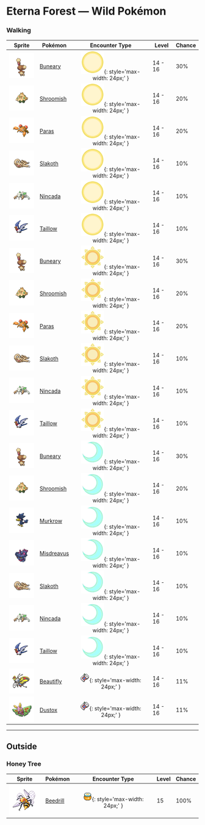 # Eterna Forest — Wild Pokémon

### Walking

| Sprite | Pokémon | Encounter Type | Level | Chance |
|:------:|---------|:--------------:|-------|--------|
| ![Buneary](../../assets/sprites/buneary/front.gif "Buneary") | [Buneary](../../pokemon/buneary.md/) | ![Morning](../../assets/encounter_types/morning.png "Morning"){: style='max-width: 24px;' } | 14 - 16 | 30% |
| ![Shroomish](../../assets/sprites/shroomish/front.gif "Shroomish") | [Shroomish](../../pokemon/shroomish.md/) | ![Morning](../../assets/encounter_types/morning.png "Morning"){: style='max-width: 24px;' } | 14 - 16 | 20% |
| ![Paras](../../assets/sprites/paras/front.gif "Paras") | [Paras](../../pokemon/paras.md/) | ![Morning](../../assets/encounter_types/morning.png "Morning"){: style='max-width: 24px;' } | 14 - 16 | 20% |
| ![Slakoth](../../assets/sprites/slakoth/front.gif "Slakoth") | [Slakoth](../../pokemon/slakoth.md/) | ![Morning](../../assets/encounter_types/morning.png "Morning"){: style='max-width: 24px;' } | 14 - 16 | 10% |
| ![Nincada](../../assets/sprites/nincada/front.gif "Nincada") | [Nincada](../../pokemon/nincada.md/) | ![Morning](../../assets/encounter_types/morning.png "Morning"){: style='max-width: 24px;' } | 14 - 16 | 10% |
| ![Taillow](../../assets/sprites/taillow/front.gif "Taillow") | [Taillow](../../pokemon/taillow.md/) | ![Morning](../../assets/encounter_types/morning.png "Morning"){: style='max-width: 24px;' } | 14 - 16 | 10% |
| ![Buneary](../../assets/sprites/buneary/front.gif "Buneary") | [Buneary](../../pokemon/buneary.md/) | ![Day](../../assets/encounter_types/day.png "Day"){: style='max-width: 24px;' } | 14 - 16 | 30% |
| ![Shroomish](../../assets/sprites/shroomish/front.gif "Shroomish") | [Shroomish](../../pokemon/shroomish.md/) | ![Day](../../assets/encounter_types/day.png "Day"){: style='max-width: 24px;' } | 14 - 16 | 20% |
| ![Paras](../../assets/sprites/paras/front.gif "Paras") | [Paras](../../pokemon/paras.md/) | ![Day](../../assets/encounter_types/day.png "Day"){: style='max-width: 24px;' } | 14 - 16 | 20% |
| ![Slakoth](../../assets/sprites/slakoth/front.gif "Slakoth") | [Slakoth](../../pokemon/slakoth.md/) | ![Day](../../assets/encounter_types/day.png "Day"){: style='max-width: 24px;' } | 14 - 16 | 10% |
| ![Nincada](../../assets/sprites/nincada/front.gif "Nincada") | [Nincada](../../pokemon/nincada.md/) | ![Day](../../assets/encounter_types/day.png "Day"){: style='max-width: 24px;' } | 14 - 16 | 10% |
| ![Taillow](../../assets/sprites/taillow/front.gif "Taillow") | [Taillow](../../pokemon/taillow.md/) | ![Day](../../assets/encounter_types/day.png "Day"){: style='max-width: 24px;' } | 14 - 16 | 10% |
| ![Buneary](../../assets/sprites/buneary/front.gif "Buneary") | [Buneary](../../pokemon/buneary.md/) | ![Night](../../assets/encounter_types/night.png "Night"){: style='max-width: 24px;' } | 14 - 16 | 30% |
| ![Shroomish](../../assets/sprites/shroomish/front.gif "Shroomish") | [Shroomish](../../pokemon/shroomish.md/) | ![Night](../../assets/encounter_types/night.png "Night"){: style='max-width: 24px;' } | 14 - 16 | 20% |
| ![Murkrow](../../assets/sprites/murkrow/front.gif "Murkrow") | [Murkrow](../../pokemon/murkrow.md/) | ![Night](../../assets/encounter_types/night.png "Night"){: style='max-width: 24px;' } | 14 - 16 | 10% |
| ![Misdreavus](../../assets/sprites/misdreavus/front.gif "Misdreavus") | [Misdreavus](../../pokemon/misdreavus.md/) | ![Night](../../assets/encounter_types/night.png "Night"){: style='max-width: 24px;' } | 14 - 16 | 10% |
| ![Slakoth](../../assets/sprites/slakoth/front.gif "Slakoth") | [Slakoth](../../pokemon/slakoth.md/) | ![Night](../../assets/encounter_types/night.png "Night"){: style='max-width: 24px;' } | 14 - 16 | 10% |
| ![Nincada](../../assets/sprites/nincada/front.gif "Nincada") | [Nincada](../../pokemon/nincada.md/) | ![Night](../../assets/encounter_types/night.png "Night"){: style='max-width: 24px;' } | 14 - 16 | 10% |
| ![Taillow](../../assets/sprites/taillow/front.gif "Taillow") | [Taillow](../../pokemon/taillow.md/) | ![Night](../../assets/encounter_types/night.png "Night"){: style='max-width: 24px;' } | 14 - 16 | 10% |
| ![Beautifly](../../assets/sprites/beautifly/front.gif "Beautifly") | [Beautifly](../../pokemon/beautifly.md/) | ![Poké Radar](../../assets/encounter_types/poke_radar.png "Poké Radar"){: style='max-width: 24px;' } | 14 - 16 | 11% |
| ![Dustox](../../assets/sprites/dustox/front.gif "Dustox") | [Dustox](../../pokemon/dustox.md/) | ![Poké Radar](../../assets/encounter_types/poke_radar.png "Poké Radar"){: style='max-width: 24px;' } | 14 - 16 | 11% |

---

## Outside

### Honey Tree

| Sprite | Pokémon | Encounter Type | Level | Chance |
|:------:|---------|:--------------:|-------|--------|
| ![Beedrill](../../assets/sprites/beedrill/front.gif "Beedrill") | [Beedrill](../../pokemon/beedrill.md/) | ![Honey Tree](../../assets/encounter_types/honey_tree.png "Honey Tree"){: style='max-width: 24px;' } | 15 | 100% |

